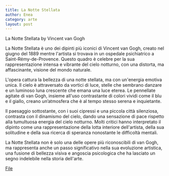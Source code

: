 ```yaml
---
title: La Notte Stellata
author: Enea
category: arte
layout: post
---
```

La Notte Stellata
by Vincent van Gogh

La Notte Stellata è uno dei dipinti più iconici di Vincent van Gogh, creato nel giugno del 1889 mentre l'artista si trovava in un ospedale psichiatrico a Saint-Rémy-de-Provence. Questo quadro è celebre per la sua rappresentazione intensa e vibrante del cielo notturno, con una distorta, ma affascinante, visione del mondo naturale.

L'opera cattura la bellezza di una notte stellata, ma con un'energia emotiva unica. Il cielo è attraversato da vortici di luce, stelle che sembrano danzare e un luminoso luna crescente che emana una luce eterea. Le pennellate agitate di van Gogh, insieme all'uso contrastante di colori vividi come il blu e il giallo, creano un’atmosfera che è al tempo stesso serena e inquietante.

Il paesaggio sottostante, con i suoi cipressi e una piccola città silenziosa, contrasta con il dinamismo del cielo, dando una sensazione di pace rispetto alla tumultuosa energia del cielo notturno. Molti critici hanno interpretato il dipinto come una rappresentazione della lotta interiore dell'artista, della sua solitudine e della sua ricerca di speranza nonostante le difficoltà mentali.

La Notte Stellata non è solo una delle opere più riconoscibili di van Gogh, ma rappresenta anche un passo significativo nella sua evoluzione artistica, una fusione di bellezza visiva e angoscia psicologica che ha lasciato un segno indelebile nella storia dell'arte.

[File ](https://culture.gabrieljones.it/assets/ARS-LNSVG.pdf)
